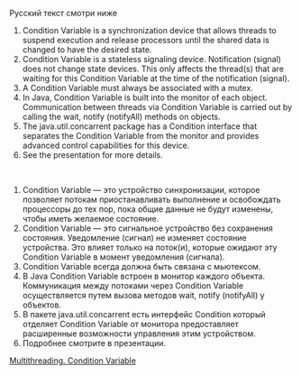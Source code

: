 Русский текст смотри ниже

<ol>
<li>
Condition Variable is a synchronization device that allows threads to suspend execution and release
processors until the shared data is changed to have the desired state.
</li>
<li>
Condition Variable is a stateless signaling device. Notification (signal) does not change state
devices. This only affects the thread(s) that are waiting for this Condition Variable at the time of the notification (signal).
</li>
<li>
A Condition Variable must always be associated with a mutex.
</li>
<li>
In Java, Condition Variable is built into the monitor of each object. Communication between threads via Condition Variable is carried out by calling the wait, notify (notifyAll) methods on objects.
</li>
<li>
The java.util.concarrent package has a Condition interface that separates the Condition Variable from the monitor and provides advanced control capabilities for this device.
</li>
<li> See the presentation for more details.
</li>
</ol>

<br/>

<ol>
<li> 
Condition Variable — это устройство синхронизации, которое позволяет потокам приостанавливать выполнение и освобождать
процессоры до тех пор, пока общие данные не будут изменены, чтобы иметь желаемое состояние.
</li>
<li> 
Condition Variable — это сигнальное устройство без сохранения состояния. Уведомление (сигнал) не изменяет состояние
устройства. Это влияет только на поток(и), которые ожидают эту Condition Variable в момент уведомления (сигнала).
</li>
<li> 
Condition Variable всегда должна быть связана с мьютексом.
</li>
<li> 
В Java Condition Variable встроен в монитор каждого объекта. Коммуникация между потоками через Condition Variable осуществляется путем вызова методов wait, notify (notifyAll) у объектов.
</li>
<li> 
В пакете java.util.concarrent есть интерфейс Condition который отделяет Condition Variable от монитора предоставляет расширенные возможности управления этим устройством.
</li>
<li> Подробнее смотрите в презентации.
</li>
</ol>

[Multithreading. Condition Variable](https://github.com/ait-tr/cohort34.1/blob/main/basic_programming/lesson_65/Threads_3_ConditionVariable_new.pdf)